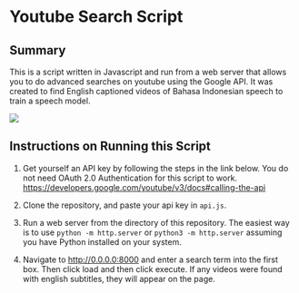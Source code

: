 # Youtube Search Script

## Summary

This is a script written in Javascript and run from a web server that allows you to do advanced searches on youtube using the Google API. It was created to find English captioned videos of Bahasa Indonesian speech to train a speech model.

![](https://cdn.discordapp.com/attachments/733211933469310986/1026043580848021535/unknown.png)

## Instructions on Running this Script

1. Get yourself an API key by following the steps in the link below. You do not need OAuth 2.0 Authentication for this script to work.
https://developers.google.com/youtube/v3/docs#calling-the-api

2. Clone the repository, and paste your api key in `api.js`.

3. Run a web server from the directory of this repository. The easiest way is to use `python -m http.server` or `python3 -m http.server` assuming you have Python installed on your system.

4. Navigate to http://0.0.0.0:8000 and enter a search term into the first box. Then click load and then click execute. If any videos were found with english subtitles, they will appear on the page.

